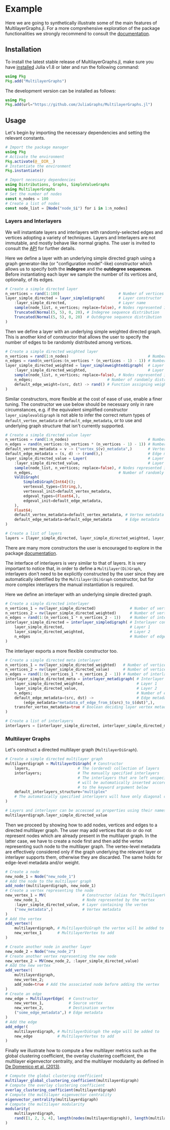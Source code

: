 # Example 

Here we are going to synthetically illustrate some of the main features of MultilayerGraphs.jl. For a more comprehensive exploration of the package functionalities we strongly recommend to consult the [documentation](https://juliagraphs.org/MultilayerGraphs.jl). 

## Installation

To install the latest stable release of MultilayerGraphs.jl, make sure you have [installed](https://julialang.org/downloads/) Julia v1.8 or later and run the following command:

``` julia
using Pkg
Pkg.add("MultilayerGraphs")
```

The development version can be installed as follows:

``` julia
using Pkg
Pkg.add(url="https://github.com/JuliaGraphs/MultilayerGraphs.jl")
```

## Usage

Let's begin by importing the necessary dependencies and setting the relevant constants.

```julia
# Import the package manager 
using Pkg
# Activate the environment 
Pkg.activate(@__DIR__)
# Instantiate the environment 
Pkg.instantiate()

# Import necessary dependencies
using Distributions, Graphs, SimpleValueGraphs
using MultilayerGraphs
# Set the number of nodes
const n_nodes = 100 
# Create a list of nodes
const node_list = [Node("node_$i") for i in 1:n_nodes]
```

### Layers and Interlayers 

We will instantiate layers and interlayers with randomly-selected edges and vertices adopting a variety of techniques. Layers and Interlayers are not immutable, and mostly behave like normal graphs. The user is invited to consult the [API](https://juliagraphs.org/MultilayerGraphs.jl/stable/API/) for further details.

Here we define a layer with an underlying simple directed graph using a graph generator-like (or "configuration model"-like) constructor which allows us to specify both the **indegree** and the **outdegree sequences**. Before instantiating each layer we sample the number of its vertices and, optionally, of its edges.

```julia
# Create a simple directed layer
n_vertices = rand(1:100)                          # Number of vertices 
layer_simple_directed = layer_simpledigraph(      # Layer constructor 
    :layer_simple_directed,                       # Layer name
    sample(node_list, n_vertices; replace=false), # Nodes represented in the layer
    Truncated(Normal(5, 5), 0, 20), # Indegree sequence distribution 
    Truncated(Normal(5, 5), 0, 20)  # Outdegree sequence distribution
)
```

Then we define a layer with an underlying simple weighted directed graph. This is another kind of constructor that allows the user to specify the number of edges to be randomly distributed among vertices. 

```julia
# Create a simple directed weighted layer
n_vertices = rand(1:n_nodes)                                   # Number of vertices 
n_edges = rand(n_vertices:(n_vertices * (n_vertices - 1) - 1)) # Number of edges 
layer_simple_directed_weighted = layer_simpleweighteddigraph(  # Layer constructor 
    :layer_simple_directed_weighted,                           # Layer name
    sample(node_list, n_vertices; replace=false), # Nodes represented in the layer
    n_edges;                                 # Number of randomly distributed edges
    default_edge_weight=(src, dst) -> rand() # Function assigning weights to edges 
)
```

Similar constructors, more flexible at the cost of ease of use, enable a finer tuning. The constructor we use below should be necessary only in rare circumstances, e.g. if the equivalent simplified constructor `layer_simplevaldigraph` is not able to infer the correct return types of `default_vertex_metadata` or `default_edge_metadata`, or to use and underlying graph structure that isn't currently supported.

```julia
# Create a simple directed value layer
n_vertices = rand(1:n_nodes)                                   # Number of vertices 
n_edges = rand(n_vertices:(n_vertices * (n_vertices - 1) - 1)) # Number of edges 
default_vertex_metadata = v -> ("vertex_$(v)_metadata",)       # Vertex metadata 
default_edge_metadata = (s, d) -> (rand(),)                    # Edge metadata 
layer_simple_directed_value = Layer(                           # Layer constructor
    :layer_simple_directed_value,                              # Layer name
    sample(node_list, n_vertices; replace=false), # Nodes represented in the layer
    n_edges,                                      # Number of randomly distributed edges
    ValDiGraph(                                                
        SimpleDiGraph{Int64}(); 
        vertexval_types=(String,),
        vertexval_init=default_vertex_metadata,
        edgeval_types=(Float64,),
        edgeval_init=default_edge_metadata,
    ),
    Float64;
    default_vertex_metadata=default_vertex_metadata, # Vertex metadata 
    default_edge_metadata=default_edge_metadata      # Edge metadata 
)

# Create a list of layers 
layers = [layer_simple_directed, layer_simple_directed_weighted, layer_simple_directed_value]
```

There are many more constructors the user is encouraged to explore in the package [documentation](https://juliagraphs.org/MultilayerGraphs.jl).

The interface of interlayers is very similar to that of layers. It is very important to notice that, in order to define a `Multilayer(Di)Graph`, interlayers don't need to be explicitly constructed by the user since they are automatically identified by the `Multilayer(Di)Graph` constructor, but for more complex interlayers the manual instantiation is required.

Here we define an interlayer with an underlying simple directed graph.

```julia
# Create a simple directed interlayer
n_vertices_1 = nv(layer_simple_directed)               # Number of vertices of layer 1
n_vertices_2 = nv(layer_simple_directed_weighted)      # Number of vertices of layer 2
n_edges = rand(1:(n_vertices_1 * n_vertices_2 - 1))    # Number of interlayer edges 
interlayer_simple_directed = interlayer_simpledigraph( # Interlayer constructor 
    layer_simple_directed,                             # Layer 1 
    layer_simple_directed_weighted,                    # Layer 2 
    n_edges                                            # Number of edges 
)
```

The interlayer exports a more flexible constructor too.

```julia
# Create a simple directed meta interlayer 
n_vertices_1 = nv(layer_simple_directed_weighted)   # Number of vertices of layer 1
n_vertices_2 = nv(layer_simple_directed_value)      # Number of vertices of layer 2
n_edges = rand(1:(n_vertices_1 * n_vertices_2 - 1)) # Number of interlayer edges 
interlayer_simple_directed_meta = interlayer_metadigraph( # Interlayer constructor
    layer_simple_directed_weighted,                       # Layer 1 
    layer_simple_directed_value,                          # Layer 2
    n_edges;                                              # Number of edges
    default_edge_metadata=(src, dst) ->                   # Edge metadata 
        (edge_metadata="metadata_of_edge_from_$(src)_to_$(dst)",),
    transfer_vertex_metadata=true # Boolean deciding layer vertex metadata inheritance
)

# Create a list of interlayers 
interlayers = [interlayer_simple_directed, interlayer_simple_directed_meta]
```

### Multilayer Graphs

Let's construct a directed multilayer graph (`MultilayerDiGraph`).

```julia
# Create a simple directed multilayer graph
multilayerdigraph = MultilayerDiGraph( # Constructor 
    layers,                     # The (ordered) collection of layers
    interlayers;                # The manually specified interlayers
                                # The interlayers that are left unspecified 
                                # will be automatically inserted according 
                                # to the keyword argument below
    default_interlayers_structure="multiplex" 
    # The automatically specified interlayers will have only diagonal couplings
)

# Layers and interlayer can be accessed as properties using their names
multilayerdigraph.layer_simple_directed_value
```

Then we proceed by showing how to add nodes, vertices and edges to a directed multilayer graph. The user may add vertices that do or do not represent nodes which are already present in the multilayer graph. In the latter case, we have to create a node first and then add the vertex representing such node to the multilayer graph. The vertex-level metadata are effectively considered only if the graph underlying the relevant layer or interlayer supports them, otherwise they are discarded. The same holds for edge-level metadata and/or weight. 

```julia
# Create a node 
new_node_1 = Node("new_node_1")
# Add the node to the multilayer graph 
add_node!(multilayerdigraph, new_node_1)
# Create a vertex representing the node 
new_vertex_1 = MV(                # Constructor (alias for "MultilayerVertex")
    new_node_1,                   # Node represented by the vertex
    :layer_simple_directed_value, # Layer containing the vertex 
    ("new_metadata",)             # Vertex metadata 
)
# Add the vertex 
add_vertex!(
    multilayerdigraph, # MultilayerDiGraph the vertex will be added to
    new_vertex_1       # MultilayerVertex to add
)

# Create another node in another layer 
new_node_2 = Node("new_node_2")
# Create another vertex representing the new node
new_vertex_2 = MV(new_node_2, :layer_simple_directed_value)
# Add the new vertex
add_vertex!(
    multilayerdigraph,
    new_vertex_2;
    add_node=true # Add the associated node before adding the vertex
)
# Create an edge 
new_edge = MultilayerEdge(  # Constructor 
    new_vertex_1,           # Source vertex
    new_vertex_2,           # Destination vertex 
    ("some_edge_metadata",) # Edge metadata 
)
# Add the edge 
add_edge!(
    multilayerdigraph, # MultilayerDiGraph the edge will be added to
    new_edge           # MultilayerVertex to add
)
```

Finally we illustrate how to compute a few multilayer metrics such as the global clustering coefficient, the overlay clustering coefficient, the multilayer eigenvector centrality, and the multilayer modularity as defined in [De Domenico  et al. (2013)](https://doi.org/10.1103/physrevx.3.041022). 

```julia
# Compute the global clustering coefficient
multilayer_global_clustering_coefficient(multilayerdigraph) 
# Compute the overlay clustering coefficient
overlay_clustering_coefficient(multilayerdigraph)
# Compute the multilayer eigenvector centrality 
eigenvector_centrality(multilayerdigraph)
# Compute the multilayer modularity 
modularity(
    multilayerdigraph,
    rand([1, 2, 3, 4], length(nodes(multilayerdigraph)), length(multilayerdigraph.layers))
)
```